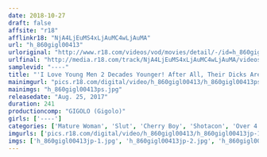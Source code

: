 ```yaml
---
date: 2018-10-27
draft: false
affsite: "r18"
afflinkr18: "NjA4LjEuMS4xLjAuMC4wLjAuMA"
url: "h_860gigl00413"
urloriginal: "http://www.r18.com/videos/vod/movies/detail/-/id=h_860gigl00413"
urlfinal: "http://media.r18.com/track/NjA4LjEuMS4xLjAuMC4wLjAuMA/videos/vod/movies/detail/-/id=h_860gigl00413"
samplevid: "----"
title: "'I Love Young Men 2 Decades Younger! After All, Their Dicks Are Hard And They're Plenty Horny!' Watch Horny Ladies Lust For Young Men"
mainimgurl: "pics.r18.com/digital/video/h_860gigl00413/h_860gigl00413ps.jpg"
mainimgs: "h_860gigl00413ps.jpg"
releasedate: "Aug. 25, 2017"
duration: 241
productioncomp: "GIGOLO (Gigolo)"
girls: ['----']
categories: ['Mature Woman', 'Slut', 'Cherry Boy', 'Shotacon', 'Over 4 Hours']
imgurls: ['pics.r18.com/digital/video/h_860gigl00413/h_860gigl00413jp-1.jpg', 'pics.r18.com/digital/video/h_860gigl00413/h_860gigl00413jp-2.jpg', 'pics.r18.com/digital/video/h_860gigl00413/h_860gigl00413jp-3.jpg', 'pics.r18.com/digital/video/h_860gigl00413/h_860gigl00413jp-4.jpg', 'pics.r18.com/digital/video/h_860gigl00413/h_860gigl00413jp-5.jpg', 'pics.r18.com/digital/video/h_860gigl00413/h_860gigl00413jp-6.jpg', 'pics.r18.com/digital/video/h_860gigl00413/h_860gigl00413jp-7.jpg', 'pics.r18.com/digital/video/h_860gigl00413/h_860gigl00413jp-8.jpg', 'pics.r18.com/digital/video/h_860gigl00413/h_860gigl00413jp-9.jpg', 'pics.r18.com/digital/video/h_860gigl00413/h_860gigl00413jp-10.jpg', 'pics.r18.com/digital/video/h_860gigl00413/h_860gigl00413jp-11.jpg', 'pics.r18.com/digital/video/h_860gigl00413/h_860gigl00413jp-12.jpg', 'pics.r18.com/digital/video/h_860gigl00413/h_860gigl00413jp-13.jpg', 'pics.r18.com/digital/video/h_860gigl00413/h_860gigl00413jp-14.jpg', 'pics.r18.com/digital/video/h_860gigl00413/h_860gigl00413jp-15.jpg', 'pics.r18.com/digital/video/h_860gigl00413/h_860gigl00413jp-16.jpg', 'pics.r18.com/digital/video/h_860gigl00413/h_860gigl00413jp-17.jpg', 'pics.r18.com/digital/video/h_860gigl00413/h_860gigl00413jp-18.jpg', 'pics.r18.com/digital/video/h_860gigl00413/h_860gigl00413jp-19.jpg', 'pics.r18.com/digital/video/h_860gigl00413/h_860gigl00413jp-20.jpg']
imgs: ['h_860gigl00413jp-1.jpg', 'h_860gigl00413jp-2.jpg', 'h_860gigl00413jp-3.jpg', 'h_860gigl00413jp-4.jpg', 'h_860gigl00413jp-5.jpg', 'h_860gigl00413jp-6.jpg', 'h_860gigl00413jp-7.jpg', 'h_860gigl00413jp-8.jpg', 'h_860gigl00413jp-9.jpg', 'h_860gigl00413jp-10.jpg', 'h_860gigl00413jp-11.jpg', 'h_860gigl00413jp-12.jpg', 'h_860gigl00413jp-13.jpg', 'h_860gigl00413jp-14.jpg', 'h_860gigl00413jp-15.jpg', 'h_860gigl00413jp-16.jpg', 'h_860gigl00413jp-17.jpg', 'h_860gigl00413jp-18.jpg', 'h_860gigl00413jp-19.jpg', 'h_860gigl00413jp-20.jpg']
---
```

